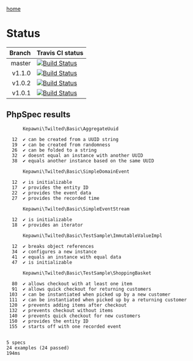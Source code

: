 [home](../README.md)

# Status

Branch | Travis CI status
-----: | :---
master | [![Build Status](https://travis-ci.org/kepawni/twilted.svg?branch=master)](https://travis-ci.org/kepawni/twilted)
v1.1.0 | [![Build Status](https://travis-ci.org/kepawni/twilted.svg?branch=v1.1.0)](https://travis-ci.org/kepawni/twilted)
v1.0.2 | [![Build Status](https://travis-ci.org/kepawni/twilted.svg?branch=v1.0.2)](https://travis-ci.org/kepawni/twilted)
v1.0.1 | [![Build Status](https://travis-ci.org/kepawni/twilted.svg?branch=v1.0.1)](https://travis-ci.org/kepawni/twilted)

## PhpSpec results

```
      Kepawni\Twilted\Basic\AggregateUuid

  12  ✔ can be created from a UUID string
  19  ✔ can be created from randomness
  26  ✔ can be folded to a string
  32  ✔ doesnt equal an instance with another UUID
  38  ✔ equals another instance based on the same UUID

      Kepawni\Twilted\Basic\SimpleDomainEvent

  12  ✔ is initializable
  17  ✔ provides the entity ID
  22  ✔ provides the event data
  27  ✔ provides the recorded time

      Kepawni\Twilted\Basic\SimpleEventStream

  12  ✔ is initializable
  18  ✔ provides an iterator

      Kepawni\Twilted\Basic\TestSample\ImmutableValueImpl

  12  ✔ breaks object references
  34  ✔ configures a new instance
  41  ✔ equals an instance with equal data
  47  ✔ is initializable

      Kepawni\Twilted\Basic\TestSample\ShoppingBasket

  80  ✔ allows checkout with at least one item
  91  ✔ allows quick checkout for returning customers
 103  ✔ can be instantiated when picked up by a new customer
 111  ✔ can be instantiated when picked up by a returning customer
 120  ✔ prevents adding items after checkout
 132  ✔ prevents checkout without items
 140  ✔ prevents quick checkout for new customers
 150  ✔ provides the entity ID
 155  ✔ starts off with one recorded event


5 specs
24 examples (24 passed)
194ms
```
